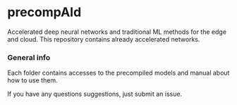 # precompAId

Accelerated deep neural networks and traditional ML methods for the edge and cloud.
This repository contains already accelerated networks.

### General info

Each folder contains accesses to the precompiled models and manual about how to use them.

If you have any questions suggestions, just submit an issue.
